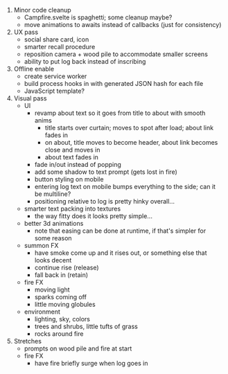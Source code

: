 1. Minor code cleanup
    - Campfire.svelte is spaghetti; some cleanup maybe? 
    - move animations to awaits instead of callbacks (just for consistency)
2. UX pass
    - social share card, icon
    - smarter recall procedure
    - reposition camera + wood pile to accommodate smaller screens
    - ability to put log back instead of inscribing
3. Offline enable
    - create service worker
    - build process hooks in with generated JSON hash for each file
    - JavaScript template? 
4. Visual pass
    - UI
        - revamp about text so it goes from title to about with smooth anims
            - title starts over curtain; moves to spot after load; about link fades in
            - on about, title moves to become header, about link becomes close and moves in
            - about text fades in
        - fade in/out instead of popping
        - add some shadow to text prompt (gets lost in fire)
        - button styling on mobile
        - entering log text on mobile bumps everything to the side; can it be multiline?
        - positioning relative to log is pretty hinky overall...
    - smarter text packing into textures
        - the way fitty does it looks pretty simple...
    - better 3d animations
        - note that easing can be done at runtime, if that's simpler for some reason
    - summon FX
        - have smoke come up and it rises out, or something else that looks decent
        - continue rise (release)
        - fall back in (retain)
    - fire FX
        - moving light
        - sparks coming off
        - little moving globules
    - environment
        - lighting, sky, colors
        - trees and shrubs, little tufts of grass
        - rocks around fire
5. Stretches
    - prompts on wood pile and fire at start
    - fire FX
        - have fire briefly surge when log goes in
